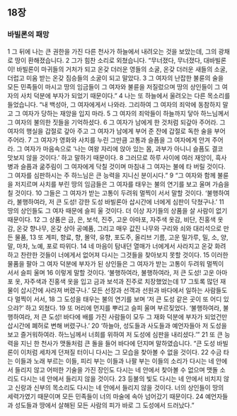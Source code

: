 ## 18장
### 바빌론의 패망
1 그 뒤에 나는 큰 권한을 가진 다른 천사가 하늘에서 내려오는 것을 보았는데, 그의 광채로 땅이 환해졌습니다.
2 그가 힘찬 소리로 외쳤습니다. “무너졌다, 무너졌다, 대바빌론이! 바빌론이 마귀들의 거처가 되고 온갖 더러운 영들의 소굴, 온갖 더러운 새들의 소굴, 더럽고 미움 받는 온갖 짐승들의 소굴이 되고 말았다.
3 그 여자의 난잡한 불륜의 술을 모든 민족들이 마시고 땅의 임금들이 그 여자와 불륜을 저질렀으며 땅의 상인들이 그 여자의 사치 덕분에 부자가 되었기 때문이다.”
4 나는 또 하늘에서 울려오는 다른 목소리를 들었습니다. “내 백성아, 그 여자에게서 나와라. 그리하여 그 여자의 죄악에 동참하지 말고 그 여자가 당하는 재앙을 입지 마라.
5 그 여자의 죄악들이 하늘까지 닿아 하느님께서 그 여자의 불의한 짓들을 기억하셨다.
6 그 여자가 남에게 한 것처럼 되갚아 주어라. 그 여자의 행실을 갑절로 갚아 주고 그 여자가 남에게 부어 준 잔에 갑절로 독한 술을 부어 주어라.
7 그 여자가 영화와 사치를 누린 그만큼 고통과 슬픔을 그 여자에게 안겨 주어라. 그 여자가 마음속으로 ‘나는 여왕 자리에 앉아 있는 몸, 과부가 아니니 슬픔도 결코 맛보지 않을 것이다.’ 하고 말하기 때문이다.
8 그러므로 하루 사이에 여러 재앙이, 흑사병과 슬픔과 굶주림이 그 여자에게 닥칠 것이며 마침내 그 여자는 불에 타 버릴 것이다. 그 여자를 심판하시는 주 하느님은 큰 능력을 지니신 분이시다.”
9 “그 여자와 함께 불륜을 저지르며 사치를 부린 땅의 임금들은 그 여자를 태우는 불의 연기를 보고 울며 가슴을 칠 것이다.
10 그들은 그 여자가 받는 고통이 두려워 멀찍이 서서 말할 것이다. ‘불행하여라, 불행하여라, 저 큰 도성! 강한 도성 바빌론아 삽시간에 너에게 심판이 닥쳤구나.’
11 땅의 상인들도 그 여자 때문에 슬피 울 것이다. 더 이상 자기들의 상품을 살 사람이 없기 때문이다.
12 그 상품은 금, 은, 보석, 진주, 고운 아마포, 자주색 옷감, 비단, 진홍색 옷감, 온갖 향나무, 온갖 상아 공예품, 그리고 매우 값진 나무와 구리와 쇠와 대리석으로 만든 물품,
13 또 계피, 향료, 향, 몰약, 유향, 포도주, 올리브 기름, 고운 밀가루, 밀, 소, 양, 말, 마차, 노예, 포로 따위다.
14 네 마음이 탐내던 열매가 너에게서 사라지고 온갖 화려하고 찬란한 것들이 너에게서 없어져 다시는 그것들을 찾아보지 못할 것이다.
15 이러한 물품을 팔아 그 여자 덕분에 부자가 된 상인들은 그 여자가 받는 고통이 두려워 멀찍이 서서 슬피 울며
16 이렇게 말할 것이다. ‘불행하여라, 불행하여라, 저 큰 도성! 고운 아마포 옷, 자주색과 진홍색 옷을 입고 금과 보석과 진주로 치장했었는데
17 그토록 많던 재물이 삽시간에 사라져 버렸구나.’ 모든 선장과 선객과 선원과 바다에서 일하는 사람들도 다 멀찍이 서서,
18 그 도성을 태우는 불의 연기를 보며 ‘저 큰 도성 같은 곳이 또 어디 있으랴?’ 하고 외쳤다.
19 또 머리에 먼지를 뿌리고 슬피 울며 부르짖었다. ‘불행하여라, 불행하여라, 저 큰 도성! 바다에 배를 가진 사람들이 모두 그 재화 덕분에 부자가 되었건만 삽시간에 폐허로 변해 버렸구나.’
20 ‘하늘아, 성도들과 사도들과 예언자들아 저 도성을 보고 즐거워하여라. 하느님께서 너희를 위하여 저 도성에 심판을 내리셨다.’”
21 또 큰 능력을 지닌 한 천사가 맷돌처럼 큰 돌을 들어 바다에 던지며 말하였습니다. “큰 도성 바빌론이 이처럼 세차게 던져질 터이니 다시는 그 모습을 찾아볼 수 없을 것이다.
22 수금 타는 이들과 노래 부르는 이들, 피리 부는 이들과 나팔 부는 이들의 소리가 다시는 네 안에서 들리지 않고 어떠한 기술을 가진 장인도 다시는 네 안에서 찾아볼 수 없으며 맷돌 소리도 다시는 네 안에서 들리지 않을 것이다.
23 등불의 빛도 다시는 네 안에서 비치지 않고 신랑과 신부의 목소리도 다시는 네 안에서 들리지 않을 것이다. 너의 상인들이 땅의 세력가였기 때문이며 모든 민족들이 너의 마술에 속아 넘어갔기 때문이다.
24 예언자들과 성도들과 땅에서 살해된 모든 사람의 피가 바로 그 도성에서 드러났다.”
